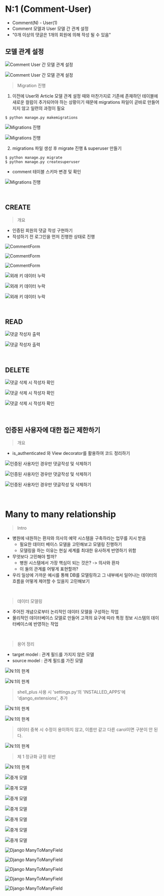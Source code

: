 # N:1 (Comment-User)
- Comment(N) - User(1)
- Comment 모델과 User 모델 간 관계 설정
- "0개 이상의 댓글은 1개의 회원에 의해 작성 될 수 있음"

## 모델 관계 설정

![Comment User 간 모델 관계 설정](../assets/Comment_User_간_모델_관계_설정_1.png)

![Comment User 간 모델 관계 설정](../assets/Comment_User_간_모델_관계_설정_2.png)

> Migration 진행
1. 이전에 User와 Article 모델 관계 설정 때와 마찬가지로 기존에 존재하던 테이블에 새로운 컬럼이 추가되어야 하는 상황이기 때문에 migrations 파일이 곧바로 만들어지지 않고 일련의 과정이 필요

```
$ python manage.py makemigrations
```

![Migrations 진행](../assets/Migrations_진행_1.png)

![Migrations 진행](../assets/Migrations_진행_2.png)

2. migrations 파일 생성 후 migrate 진행 & superuser 만들기

```
$ python manage.py migrate
$ python manage.py createsuperuser
```

   - comment 테이블 스키마 변경 및 확인

![Migrations 진행](../assets/Migrations_진행_3.png)

</br>

## CREATE

> 개요
- 인증된 회원의 댓글 작성 구현하기
- 작성하기 전 로그인을 먼저 진행한 상태로 진행

![CommentForm](../assets/CommentForm_1.png)

![CommentForm](../assets/CommentForm_2.png)

![CommentForm](../assets/CommentForm_3.png)

![외래 키 데이터 누락](../assets/외래키_데이터누락_1.png)

![외래 키 데이터 누락](../assets/외래키_데이터누락_2.png)

![외래 키 데이터 누락](../assets/외래키_데이터누락_3.png)

</br>

## READ

![댓글 작성자 출력](../assets/댓글_작성자_출력_1.png)

![댓글 작성자 출력](../assets/댓글_작성자_출력_2.png)

</br>

## DELETE

![댓글 삭제 시 작성자 확인](../assets/댓글_삭제_시_작성자_확인_1.png)

![댓글 삭제 시 작성자 확인](../assets/댓글_삭제_시_작성자_확인_2.png)

![댓글 삭제 시 작성자 확인](../assets/댓글_삭제_시_작성자_확인_3.png)

</br>

## 인증된 사용자에 대한 접근 제한하기

> 개요
- is_authenticated 와 View decorator를 활용하여 코드 정리하기

![인증된 사용자인 경우만 댓글작성 및 삭제하기](../assets/인증된_사용자인_경우만_댓글작성_및_삭제하기_1.png)

![인증된 사용자인 경우만 댓글작성 및 삭제하기](../assets/인증된_사용자인_경우만_댓글작성_및_삭제하기_2.png)

![인증된 사용자인 경우만 댓글작성 및 삭제하기](../assets/인증된_사용자인_경우만_댓글작성_및_삭제하기_3.png)

</br>

# Many to many relationship

> Intro
- 병원에 내원하는 환자와 의사의 예약 시스템을 구축하라는 업무를 지시 받음
  - 필요한 데이터 베이스 모델을 고민해보고 모델링 진행하기
  - 모델링을 하는 이유는 현실 세계를 최대한 유사하게 반영하기 위함
- 무엇보다 고민해야 할까?
  - 병원 시스템에서 가장 핵심이 되는 것은? -> 의사와 환자
  - 이 둘의 관계를 어떻게 표현할까?
- 우리 일상에 가까운 예시를 통해 DB를 모델링하고 그 내부에서 일어나는 데이터의 흐름을 어떻게 제어할 수 있을지 고민해보기

</br>

> 데이터 모델링
- 주어진 개념으로부터 논리적인 데이터 모델을 구성하는 작업
- 물리적인 데이터베이스 모델로 만들어 고객의 요구에 따라 특정 정보 시스템의 데이터베이스에 반영하는 작업

</br>

> 용어 정리
- target model : 관계 필드를 가지지 않은 모델
- source model : 관계 필드를 가진 모델

![N:1의 한계](../assets/N_1의_한계_1.png)

![N:1의 한계](../assets/N_1의_한계_2.png)

> shell_plus 사용 시 'settings.py'의 'INSTALLED_APPS'에 'django_extensions', 추가

![N:1의 한계](../assets/N_1의_한계_3.png)

![N:1의 한계](../assets/N_1의_한계_4.png)

> 데이터 중복 시 수정이 용이하지 않고, 이름만 같고 다른 carol이면 구분이 안 된다.

![N:1의 한계](../assets/N_1의_한계_5.png)

> 제 1 정규화 규정 위반

![N:1의 한계](../assets/N_1의_한계_6.png)

![중개 모델](../assets/중개_모델_1.png)

![중개 모델](../assets/중개_모델_2.png)

![중개 모델](../assets/중개_모델_3.png)

![중개 모델](../assets/중개_모델_4.png)

![중개 모델](../assets/중개_모델_5.png)

![중개 모델](../assets/중개_모델_6.png)

![중개 모델](../assets/중개_모델_7.png)

![Django ManyToManyField](../assets/Django_ManyToManyField_1.png)

![Django ManyToManyField](../assets/Django_ManyToManyField_2.png)

![Django ManyToManyField](../assets/Django_ManyToManyField_3.png)

![Django ManyToManyField](../assets/Django_ManyToManyField_4.png)

![Django ManyToManyField](../assets/Django_ManyToManyField_5.png)